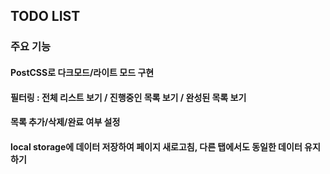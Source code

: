 ## TODO LIST

### 주요 기능

#### PostCSS로 다크모드/라이트 모드 구현

#### 필터링 : 전체 리스트 보기 / 진행중인 목록 보기 / 완성된 목록 보기

#### 목록 추가/삭제/완료 여부 설정

#### local storage에 데이터 저장하여 페이지 새로고침, 다른 탭에서도 동일한 데이터 유지하기
